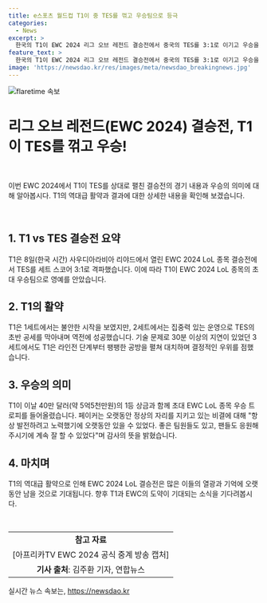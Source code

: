 ```yaml
---
title: e스포츠 월드컵 T1이 중 TES를 꺾고 우승팀으로 등극
categories:
  - News
excerpt: >
  한국의 T1이 EWC 2024 리그 오브 레전드 결승전에서 중국의 TES를 3:1로 이기고 우승을 차지했다. 결승전에서 T1의 페이커와 구마유시가 두각을 나타내며 팀을 이끌었고, 40만 달러의 상금과 우승 트로피를 획들었다. 페이커는 무대 인터뷰에서 항상 발전하고 최선을 다해 왔기에 오랫동안 성과를 거둘 수 있었고, 팬들과 팀원들에게 감사하다고 밝혔다. EWC 2024의 화려한 우승에 대한 기사를 읽어보세요.
feature_text: >
  한국의 T1이 EWC 2024 리그 오브 레전드 결승전에서 중국의 TES를 3:1로 이기고 우승을 차지했다. 결승전에서 T1의 페이커와 구마유시가 두각을 나타내며 팀을 이끌었고, 40만 달러의 상금과 우승 트로피를 획들었다. 페이커는 무대 인터뷰에서 항상 발전하고 최선을 다해 왔기에 오랫동안 성과를 거둘 수 있었고, 팬들과 팀원들에게 감사하다고 밝혔다. EWC 2024의 화려한 우승에 대한 기사를 읽어보세요.
image: 'https://newsdao.kr/res/images/meta/newsdao_breakingnews.jpg'
---
```


<p><img src="https://newsdao.kr/res/images/meta/newsdao_breakingnews.jpg" alt="flaretime 속보" /></p>

<h1>리그 오브 레전드(EWC 2024) 결승전, T1이 TES를 꺾고 우승!</h1>

<p data-ke-size="size16">&#160;</p>

<p>이번 EWC 2024에서 T1이 TES를 상대로 펼친 결승전의 경기 내용과 우승의 의미에 대해 알아봅시다. T1의 역대급 활약과 결과에 대한 상세한 내용을 확인해 보겠습니다.</p>

<p data-ke-size="size16">&#160;</p>

<h2 data-ke-size="size26">1. T1 vs TES 결승전 요약</h2>

<p data-ke-size="size16">T1은 8일(한국 시간) 사우디아라비아 리야드에서 열린 EWC 2024 LoL 종목 결승전에서 TES를 세트 스코어 3:1로 격파했습니다. 이에 따라 T1이 EWC 2024 LoL 종목의 초대 우승팀으로 영예를 안았습니다.</p>

<h2 data-ke-size="size26">2. T1의 활약</h2>

<p data-ke-size="size16">T1은 1세트에서는 불안한 시작을 보였지만, 2세트에서는 집중력 있는 운영으로 TES의 초반 공세를 막아내며 역전에 성공했습니다. 기술 문제로 30분 이상의 지연이 있었던 3세트에서도 T1은 라인전 단계부터 팽팽한 공방을 펼쳐 대치하며 결정적인 우위를 점했습니다.</p>

<h2 data-ke-size="size26">3. 우승의 의미</h2>

<p data-ke-size="size16">T1이 이날 40만 달러(약 5억5천만원)의 1등 상금과 함께 초대 EWC LoL 종목 우승 트로피를 들어올렸습니다. 페이커는 오랫동안 정상의 자리를 지키고 있는 비결에 대해 "항상 발전하려고 노력했기에 오랫동안 있을 수 있었다. 좋은 팀원들도 있고, 팬들도 응원해 주시기에 계속 잘 할 수 있었다"며 감사의 뜻을 밝혔습니다.</p>

<h2 data-ke-size="size26">4. 마치며</h2>

<p data-ke-size="size16">T1의 역대급 활약으로 인해 EWC 2024 LoL 결승전은 많은 이들의 열광과 기억에 오랫동안 남을 것으로 기대됩니다. 향후 T1과 EWC의 도약이 기대되는 소식을 기다려봅시다.</p>

<p>&#160;</p>

<table>
    <tbody>
        <tr>
            <td style="text-align: center; height: 17px;"><b>참고 자료</b></td>
        </tr>
        <tr>
            <td style="text-align: center; height: 17px;">[아프리카TV EWC 2024 공식 중계 방송 캡처]</td>
        </tr>
        <tr>
            <td style="text-align: center; height: 17px;"><b>기사 출처</b>: 김주환 기자, 연합뉴스</td>
        </tr>
    </tbody>
</table>
실시간 뉴스 속보는, <a href="https://newsdao.kr" rel="dofollow">https://newsdao.kr</a>


